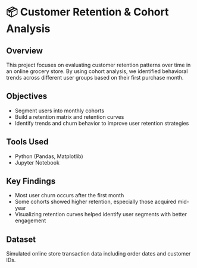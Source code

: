 # 📦 Customer Retention & Cohort Analysis

## Overview
This project focuses on evaluating customer retention patterns over time in an online grocery store. By using cohort analysis, we identified behavioral trends across different user groups based on their first purchase month.

## Objectives
- Segment users into monthly cohorts
- Build a retention matrix and retention curves
- Identify trends and churn behavior to improve user retention strategies

## Tools Used
- Python (Pandas, Matplotlib)
- Jupyter Notebook

## Key Findings
- Most user churn occurs after the first month
- Some cohorts showed higher retention, especially those acquired mid-year
- Visualizing retention curves helped identify user segments with better engagement

## Dataset
Simulated online store transaction data including order dates and customer IDs.
